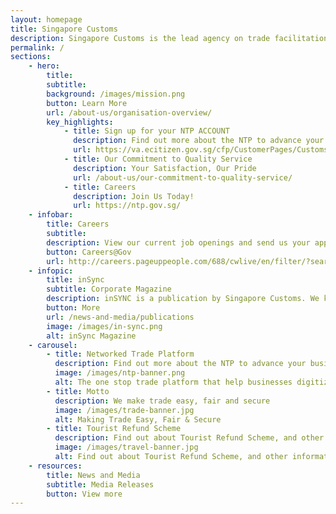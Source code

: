 ```yaml
---
layout: homepage
title: Singapore Customs
description: Singapore Customs is the lead agency on trade facilitation and revenue enforcement.
permalink: /
sections:
    - hero:
        title:
        subtitle:
        background: /images/mission.png
        button: Learn More
        url: /about-us/organisation-overview/
        key_highlights:
            - title: Sign up for your NTP ACCOUNT
              description: Find out more about the NTP to advance your business and improve our trade operations
              url: https://va.ecitizen.gov.sg/cfp/CustomerPages/Customs/explorefaq.aspx
            - title: Our Commitment to Quality Service
              description: Your Satisfaction, Our Pride
              url: /about-us/our-commitment-to-quality-service/
            - title: Careers
              description: Join Us Today!
              url: https://ntp.gov.sg/
    - infobar:
        title: Careers
        subtitle:
        description: View our current job openings and send us your application at
        button: Careers@Gov
        url: http://careers.pageuppeople.com/688/cwlive/en/filter/?search-keyword=&category=&work-type=&brand=singapore+customs&job-sector
    - infopic:
        title: inSync
        subtitle: Corporate Magazine
        description: inSYNC is a publication by Singapore Customs. We keep you updated on topics that impact the trading community. Read us to get vital news, pertinent insights, useful pointers, practical advice and more.
        button: More
        url: /news-and-media/publications
        image: /images/in-sync.png
        alt: inSync Magazine
    - carousel:
        - title: Networked Trade Platform
          description: Find out more about the NTP to advance your business and improve your trade operations.
          image: /images/ntp-banner.png
          alt: The one stop trade platform that help businesses digitize, connect & grow
        - title: Motto
          description: We make trade easy, fair and secure
          image: /images/trade-banner.jpg
          alt: Making Trade Easy, Fair & Secure
        - title: Tourist Refund Scheme
          description: Find out about Tourist Refund Scheme, and other information on going through Customs
          image: /images/travel-banner.jpg
          alt: Find out about Tourist Refund Scheme, and other information on going through Customs
    - resources:
        title: News and Media
        subtitle: Media Releases
        button: View more
---
```

